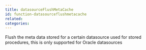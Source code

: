 ```yaml
---
title: datasourceFlushMetaCache
id: function-datasourceflushmetacache
related:
categories:
---
```


Flush the meta data stored for a certain datasource used for stored procedures, this is only supported for Oracle datasources